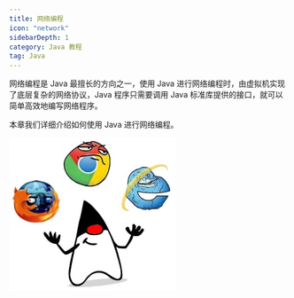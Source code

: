 ```yaml
---
title: 网络编程
icon: "network"
sidebarDepth: 1
category: Java 教程
tag: Java
---
```


网络编程是 Java 最擅长的方向之一，使用 Java 进行网络编程时，由虚拟机实现了底层复杂的网络协议，Java 程序只需要调用 Java 标准库提供的接口，就可以简单高效地编写网络程序。

本章我们详细介绍如何使用 Java 进行网络编程。

![](assets/20221123104758.png)
